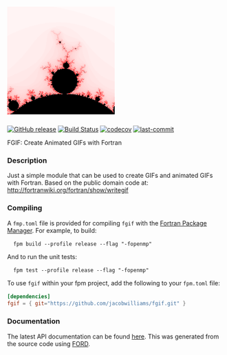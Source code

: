 ![fgif](media/mandelbrot.gif)
============

[![GitHub release](https://img.shields.io/github/release/jacobwilliams/FGIF.svg)](https://github.com/jacobwilliams/FGIF/releases/latest)
[![Build Status](https://github.com/jacobwilliams/FGIF/actions/workflows/CI.yml/badge.svg)](https://github.com/jacobwilliams/FGIF/actions)
[![codecov](https://codecov.io/gh/jacobwilliams/FGIF/branch/master/graph/badge.svg)](https://codecov.io/gh/jacobwilliams/FGIF)
[![last-commit](https://img.shields.io/github/last-commit/jacobwilliams/FGIF)](https://github.com/jacobwilliams/FGIF/commits/master)

FGIF: Create Animated GIFs with Fortran

### Description

Just a simple module that can be used to create GIFs and animated GIFs with Fortran.
Based on the public domain code at: http://fortranwiki.org/fortran/show/writegif

### Compiling

A `fmp.toml` file is provided for compiling `fgif` with the [Fortran Package Manager](https://github.com/fortran-lang/fpm). For example, to build:

```
  fpm build --profile release --flag "-fopenmp"
```

And to run the unit tests:

```
  fpm test --profile release --flag "-fopenmp"
```

To use `fgif` within your fpm project, add the following to your `fpm.toml` file:
```toml
[dependencies]
fgif = { git="https://github.com/jacobwilliams/fgif.git" }
```

### Documentation

The latest API documentation can be found [here](http://jacobwilliams.github.io/FGIF/). This was generated from the source code using [FORD](https://github.com/Fortran-FOSS-Programmers/ford).
